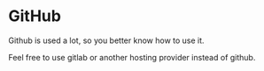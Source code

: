 # GitHub

Github is used a lot, so you better know how to use it.

Feel free to use gitlab or another hosting provider instead of github.
